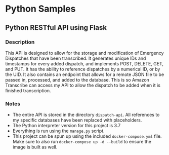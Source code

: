 # Python Samples

## Python RESTful API using Flask

### Description
This API is designed to allow for the storage and modification of Emergency Dispatches that have been transcribed. 
It generates unique IDs and timestamps for every added dispatch, and implements POST, DELETE, GET, and PUT. It has the ability 
to reference dispatches by a numerical ID, or by the UID. It also contains an endpoint that allows for a 
remote JSON file to be passed in, processed, and added to the database. This is so Amazon Transcribe can 
access my API to allow the dispatch to be added when it is finished transcription. 

### Notes
- The entire API is stored in the directory ```dispatch-api```. All references to my specific databases have been replaced 
with placeholders. 
- The Python interpreter version for this project is 3.7
- Everything is run using the ```manage.py``` script.
- This project can be spun up using the included ```docker-compose.yml``` file. Make sure to also run ```docker-compose up -d --build``` to ensure the image is built as well.
